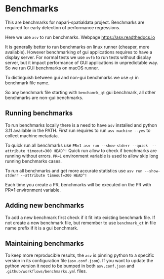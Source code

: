 # Benchmarks

This are benchmarks for napari-spatialdata project.
Benchmarks are required for early detection of performance regressions.

Here we use `asv` to run benchmarks. Webpage https://asv.readthedocs.io

It is generally better to run benchmarks on linux runner (cheaper, more available).
However benchmarking of gui applications requires to have a display server.
For normal tests we use `xvfb` to run tests without display server,
but it impact performance of GUI applications in unpredictable way.
So we run GUI benchmarks on macOS runner.

To distinguish between gui and non-gui benchmarks we use `qt` in benchmark file name.

So any benchmark file starting with `benchamrk_qt` gui benchmark,
all other benchmarks are non-gui benchmarks.

## Running benchmarks

To run benchmarks locally there is a need to have `asv` installed and
python 3.11 available in the PATH.
First run requires to run `asv machine --yes` to collect machine metadata.

To quick run all benchmarks use `PR=1 asv run --show-stderr --quick  --attribute timeout=300 HEAD^!`
Quick run allow to check if benchmarks are running without errors.
`PR=1` environment variable is used to allow skip long running benchmarks cases.

To run all benchmarks and get more accurate statistics
use `asv run --show-stderr --attribute timeout=300 HEAD^!`

Each time you create a PR, benchmarks will be executed on the PR with PR=1 environment variable.

## Adding new benchmarks

To add a new benchmark first check if it fit into existing benchmark file.
If not create a new benchmark file, but remember to use `benchmark_qt` in file name prefix
if it is a gui benchmark.

## Maintaining benchmarks

To keep more reproducible results, the `asv` is pinning python to a specific
version in its configuration file (`asv.conf.json`).
If you want to update the python version it need to be bumped in both
`asv.conf.json` and `.github/workflows/benchmarks.yml` files.
